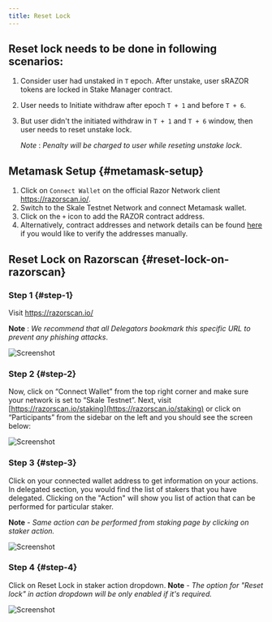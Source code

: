 ```yaml
---
title: Reset Lock
---
```


## Reset lock needs to be done in following scenarios:

1. Consider user had unstaked in `T` epoch. After unstake, user sRAZOR tokens are locked in Stake Manager contract.
2. User needs to Initiate withdraw after epoch `T + 1` and before `T + 6`.
3. But user didn't the initiated withdraw in `T + 1` and `T + 6` window, then user needs to reset unstake lock.

   _Note_ : _Penalty will be charged to user while reseting unstake lock_.

## Metamask Setup {#metamask-setup}

1. Click on `Connect Wallet` on the official Razor Network client <https://razorscan.io/>.
2. Switch to the Skale Testnet Network and connect Metamask wallet.
3. Click on the `+` icon to add the RAZOR contract address.
4. Alternatively, contract addresses and network details can be found [here](/docs/incentivised-testnet/deployment-details) if you would like to verify the addresses manually.

## Reset Lock on Razorscan {#reset-lock-on-razorscan}

### Step 1 {#step-1}

Visit <https://razorscan.io/>

**Note** : _We recommend that all Delegators bookmark this specific URL to prevent any phishing attacks_.

![Screenshot](/img/1.png)

### Step 2 {#step-2}

Now, click on “Connect Wallet” from the top right corner and make sure your network is set to “Skale Testnet”. Next, visit [https://razorscan.io/staking](https://razorscan.io/staking) or click on “Participants” from the sidebar on the left and you should see the screen below:

![Screenshot](/img/2.png)

### Step 3 {#step-3}

Click on your connected wallet address to get information on your actions. In delegated section, you would find the list of stakers that you have delegated. Clicking on the "Action" will show you list of action that can be performed for particular staker.

**Note** - _Same action can be performed from staking page by clicking on staker action._

![Screenshot](/img/7.png)

### Step 4 {#step-4}

Click on Reset Lock in staker action dropdown.
**Note** - _The option for "Reset lock" in action dropdown will be only enabled if it's required._

![Screenshot](/img/18.png)
